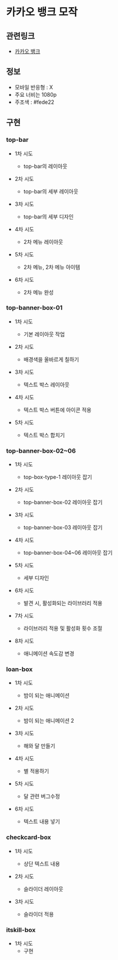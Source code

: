 # 카카오 뱅크 모작

## 관련링크

- [카카오 뱅크](https://www.kakaobank.com/)

## 정보

- 모바일 반응형 : X
- 주요 너비는 1080p
- 주조색 : #fede22

## 구현

### top-bar

- 1차 시도

  - top-bar의 레이아웃

- 2차 시도

  - top-bar의 세부 레이아웃

- 3차 시도

  - top-bar의 세부 디자인

- 4차 시도

  - 2차 메뉴 레이아웃

- 5차 시도

  - 2차 메뉴, 2차 메뉴 아이템

- 6차 시도
  - 2차 메뉴 완성

### top-banner-box-01

- 1차 시도

  - 기본 레이아웃 작업

- 2차 시도

  - 배경색을 올바르게 칠하기

- 3차 시도

  - 텍스트 박스 레이아웃

- 4차 시도

  - 텍스트 박스 버튼에 아이콘 적용

- 5차 시도
  - 텍스트 박스 합치기

### top-banner-box-02~06

- 1차 시도

  - top-box-type-1 레이아웃 잡기

- 2차 시도

  - top-banner-box-02 레이아웃 잡기

- 3차 시도

  - top-banner-box-03 레이아웃 잡기

- 4차 시도

  - top-banner-box-04~06 레이아웃 잡기

- 5차 시도

  - 세부 디자인

- 6차 시도

  - 발견 시, 활성화되는 라이브러리 적용

- 7차 시도

  - 라이브러리 적용 및 활성화 횟수 조절

- 8차 시도
  - 애니메이션 속도감 변경

### loan-box

- 1차 시도

  - 밤이 되는 애니메이션

- 2차 시도

  - 밤이 되는 애니메이션 2

- 3차 시도

  - 해와 달 만들기

- 4차 시도

  - 별 적용하기

- 5차 시도

  - 달 관련 버그수정

- 6차 시도
  - 텍스트 내용 넣기

### checkcard-box

- 1차 시도

  - 상단 텍스트 내용

- 2차 시도

  - 슬라이더 레이아웃

- 3차 시도
  - 슬라이더 적용

### itskill-box

- 1차 시도
  - 구현

